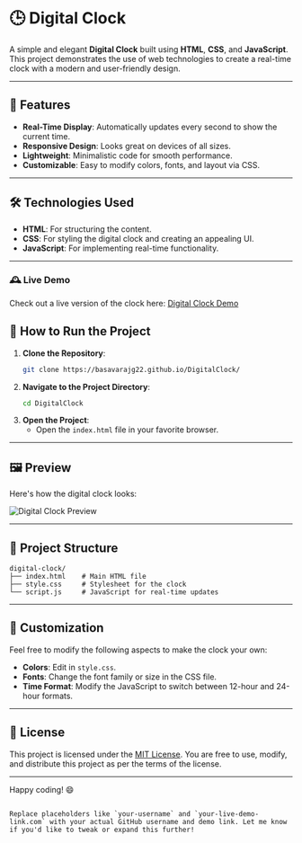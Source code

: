 # 🕒 Digital Clock

A simple and elegant **Digital Clock** built using **HTML**, **CSS**, and **JavaScript**. This project demonstrates the use of web technologies to create a real-time clock with a modern and user-friendly design.

---

## 🌟 Features

- **Real-Time Display**: Automatically updates every second to show the current time.
- **Responsive Design**: Looks great on devices of all sizes.
- **Lightweight**: Minimalistic code for smooth performance.
- **Customizable**: Easy to modify colors, fonts, and layout via CSS.

---

## 🛠️ Technologies Used

- **HTML**: For structuring the content.
- **CSS**: For styling the digital clock and creating an appealing UI.
- **JavaScript**: For implementing real-time functionality.

---

### 🕰️ Live Demo

Check out a live version of the clock here: [Digital Clock Demo](https://basavarajg22.github.io/DigitalClock/)


## 🚀 How to Run the Project

1. **Clone the Repository**:
   ```bash
   git clone https://basavarajg22.github.io/DigitalClock/
   ```
2. **Navigate to the Project Directory**:
   ```bash
   cd DigitalClock
   ```
3. **Open the Project**:
   - Open the `index.html` file in your favorite browser.

---

## 🖼️ Preview

Here's how the digital clock looks:  

![Digital Clock Preview](https://via.placeholder.com/800x400?text=Digital+Clock+Preview)

---

## 📁 Project Structure

```
digital-clock/
├── index.html    # Main HTML file
├── style.css     # Stylesheet for the clock
└── script.js     # JavaScript for real-time updates
```

---

## 🎨 Customization

Feel free to modify the following aspects to make the clock your own:

- **Colors**: Edit in `style.css`.
- **Fonts**: Change the font family or size in the CSS file.
- **Time Format**: Modify the JavaScript to switch between 12-hour and 24-hour formats.

---

## 📜 License

This project is licensed under the [MIT License](LICENSE). You are free to use, modify, and distribute this project as per the terms of the license.

---

Happy coding! 😄
```

Replace placeholders like `your-username` and `your-live-demo-link.com` with your actual GitHub username and demo link. Let me know if you'd like to tweak or expand this further!
